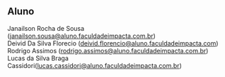 
## Aluno

Janailson Rocha de Sousa (janailson.sousa@aluno.faculdadeimpacta.com.br)<br>
Deivid Da Silva Florecio (deivid.florencio@aluno.faculdadeimpacta.com)<br>
Rodrigo Assimos (rodrigo.assimos@aluno.faculdadeimpacta.com.br)<br> 
Lucas da Silva Braga Cassidori(lucas.cassidori@aluno.faculdadeimpacta.com.br)<br>
